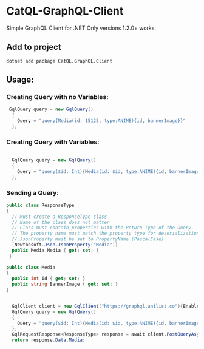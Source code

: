 # CatQL-GraphQL-Client
Simple GraphQL Client for .NET
Only versions 1.2.0+ works. 

## Add to project

```dotnetcli
dotnet add package CatQL.GraphQL.Client 
```

## Usage: 


### Creating Query with no Variables: 
```csharp
 GqlQuery query = new GqlQuery()
  {
    Query = "query{Media(id: 15125, type:ANIME){id, bannerImage}}"
  };

```


### Creating Query with Variables: 

```csharp
 
  GqlQuery query = new GqlQuery()
  {
    Query = "query($id: Int){Media(id: $id, type:ANIME){id, bannerImage}}", Variables = "{id: 15125}"
  };


```

### Sending a Query:

```csharp
public class ResponseType
{
  // Must create a ResponseType class
  // Name of the class does not matter
  // Class must contain properties with the Return Type of the Query.
  // The property name must match the property type for deserialization to work. 
  // JsonProperty must be set to PropertyName (PascalCase)
  [Newtonsoft.Json.JsonProperty("Media")]
  public Media Media { get; set; }
 }
            
public class Media
{
  public int Id { get; set; }
  public string BannerImage { get; set; }
}


  GqlClient client = new GqlClient("https://graphql.anilist.co"){EnableLogging = true}; 
  GqlQuery query = new GqlQuery()
  {
    Query = "query($id: Int){Media(id: $id, type:ANIME){id, bannerImage}}", Variables = "{id: 15125}"
  };
  GqlRequestResponse<ResponseType> response = await client.PostQueryAsync<ResponseType>(query);
  return response.Data.Media;
```
